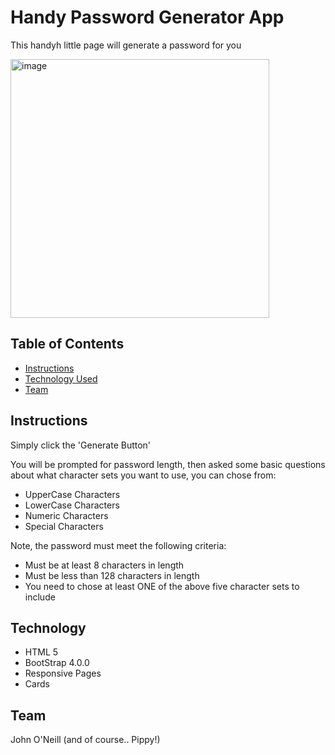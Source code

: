 # Handy Password Generator App

This handyh little page will generate a password for you

<img width="414" alt="image" src="https://user-images.githubusercontent.com/59762660/75091225-063d0c00-55bf-11ea-9413-0da4c69af034.png">

## Table of Contents

- [Instructions](#Instructions) 
- [Technology Used](#Technology)
- [Team](#Team)

## Instructions

Simply click the 'Generate Button'

You will be prompted for password length, then asked some basic questions about what character sets you want to use, you can chose from:

- UpperCase Characters
- LowerCase Characters
- Numeric Characters
- Special Characters

Note, the password must meet the following criteria:

- Must be at least 8 characters in length
- Must be less than 128 characters in length
- You need to chose at least ONE of the above five character sets to include

## Technology

- HTML 5
- BootStrap 4.0.0
- Responsive Pages
- Cards

## Team

John O'Neill 
(and of course.. Pippy!)